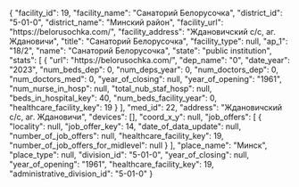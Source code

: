 {
    "facility_id": 19,
    "facility_name": "Санаторий Белорусочка",
    "district_id": "5-01-0",
    "district_name": "Минский район",
    "facility_url": "https:\/\/belorusochka.com\/",
    "facility_address": "Ждановичский с\/с,  аг. Ждановичи",
    "title": "Санаторий Белорусочка",
    "facility_type": null,
    "ap_1": "18\/2",
    "name": "Санаторий Белорусочка",
    "state": "public institution",
    "stats": [
        {
            "url": "https:\/\/belorusochka.com\/",
            "dep_name": "0",
            "date_year": "2023",
            "num_beds_dep": 0,
            "num_deps_year": 0,
            "num_doctors_dep": 0,
            "num_doctors_med": 0,
            "year_of_closing": null,
            "year_of_opening": "1961",
            "num_nurse_in_hosp": null,
            "total_nub_staf_hosp": null,
            "beds_in_hospital_key": 40,
            "num_beds_facility_year": 0,
            "healthcare_facility_key": 19
        }
    ],
    "med_id": 22,
    "address": "Ждановичский с\/с,  аг. Ждановичи",
    "devices": [],
    "coord_x_y": null,
    "job_offers": [
        {
            "locality": null,
            "job_offer_key": 14,
            "date_of_data_update": null,
            "number_of_job_offers": null,
            "healthcare_facility_key": 19,
            "number_of_job_offers_for_midlevel": null
        }
    ],
    "place_name": "Минск",
    "place_type": null,
    "division_id": "5-01-0",
    "year_of_closing": null,
    "year_of_opening": "1961",
    "healthcare_facility_key": 19,
    "administrative_division_id": "5-01-0"
}